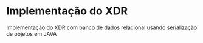# Implementação do XDR 

Implementação do XDR com banco de dados relacional usando serialização de objetos em JAVA
